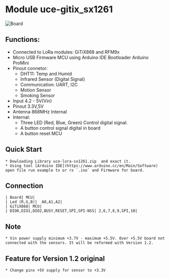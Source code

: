 # Module uce-gitix_sx1261
![Board](https://github.com/RFThings/uce-gitix_sx61/blob/master/images/image1.png)

## Functions:
   * Connected to LoRa modules: GiTiX868 and RFM9x
   * Micro USB Firmware MCU using Arduino IDE Bootloader Arduino ProMini
   * Pinout connetor:
      * DHT11: Temp and Humid
      * Infrared Sensor (Digital Signal)
      * Communication: UART, I2C
      * Motion Sensor
      * Smoking Sensor
   * Input 4.2 - 5V(Vin)
   * Pinout 3.3V,5V
   * Antenna 868MHz Internal
   * Internal:
      * Three LED (Red, Blue, Green) Control digital signal.
      * A button control signal digital in board
      * A button reset MCU

## Quick Start
    * Dowloading Library uce-lora-sx1261.zip  and exact it.
    * Using tool [Arduino IDE](https://www.arduino.cc/en/Main/Software) open file run example tx or rx `.ino` and Firmware for board.
## Connection
    | Board| MCU|
    | Led (R,G,B)|  A0,A1,A2|
    | GiTiX868| MCU|
    | DIO0,DIO1,DIO2,BUSY,RESET,SPI,SPI-NSS| 2,6,7,8,9,SPI,10|
## Note
    * Vin power supply minimum +3.7V - maximum +5.5V. Over +5.5V board not connected with the sensors. It will be reformed with Version 1.2.

## Feature for Version 1.2 original
    * Change pins +5V supply for sensor to +3.3V
